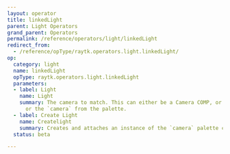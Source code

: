 ```yaml
---
layout: operator
title: linkedLight
parent: Light Operators
grand_parent: Operators
permalink: /reference/operators/light/linkedLight
redirect_from:
  - /reference/opType/raytk.operators.light.linkedLight/
op:
  category: light
  name: linkedLight
  opType: raytk.operators.light.linkedLight
  parameters:
  - label: Light
    name: Light
    summary: The camera to match. This can either be a Camera COMP, or an arcBallCamera,
      or the `camera` from the palette.
  - label: Create Light
    name: Createlight
    summary: Creates and attaches an instance of the `camera` palette component.
  status: beta

---
```


